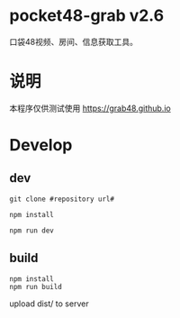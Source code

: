 # pocket48-grab v2.6

口袋48视频、房间、信息获取工具。

# 说明

本程序仅供测试使用 https://grab48.github.io

# Develop

## dev

```
git clone #repository url#

npm install

npm run dev
```

## build

```
npm install
npm run build
```

upload dist/ to server
